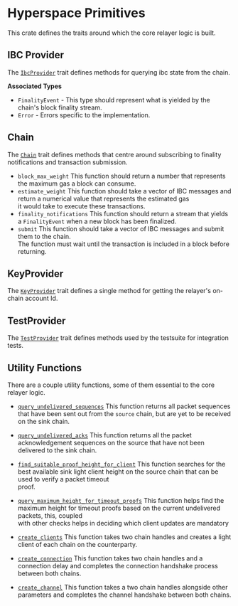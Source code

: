 # Hyperspace Primitives

This crate defines the traits around which the core relayer logic is built.

## IBC Provider

The [`IbcProvider`](/lib.rs#L83) trait defines methods for querying ibc state from the chain.  

**Associated Types**
- `FinalityEvent` - This type should represent what is yielded by the chain's block finality stream.
- `Error` - Errors specific to the implementation.

## Chain 

The [`Chain`](/lib.rs#L346) trait defines methods that centre around subscribing to finality notifications and transaction submission.

- `block_max_weight`
  This function should return a number that represents the maximum gas a block can consume.
- `estimate_weight`
  This function should take a vector of IBC messages and return a numerical value that represents the estimated gas    
  it would take to execute these transactions.
- `finality_notifications`
  This function should return a stream that yields a `FinalityEvent` when a new block has been finalized.
- `submit`
  This function should take a vector of IBC messages and submit them to the chain.  
  The function must wait until the transaction is included in a block before returning.

## KeyProvider

The [`KeyProvider`](/lib.rs#L346) trait defines a single method for getting the relayer's on-chain account Id.

## TestProvider

The [`TestProvider`](/lib.rs#L346) trait defines methods used by the testsuite for integration tests.

## Utility Functions

There are a couple utility functions, some of them essential to the core relayer logic.  

- [`query_undelivered_sequences`](/lib.rs#L374) 
  This function returns all packet sequences that have been sent out from the `source` chain, but are yet to be received  
  on the sink chain.
- [`query_undelivered_acks`](/lib.rs#L421) 
  This function returns all the packet acknowledgement sequences on the source that have not been delivered to the sink chain.
- [`find_suitable_proof_height_for_client`](/lib.rs#L478) 
  This function searches for the best available sink light client height on the source chain that can be used to verify a packet timeout  
  proof.
- [`query_maximum_height_for_timeout_proofs`](/lib.rs#L543) 
  This function helps find the maximum height for timeout proofs based on the current undelivered packets, this, coupled  
  with other checks helps in deciding which client updates are mandatory

- [`create_clients`](/utils.rs#L30)
  This function takes two chain handles and creates a light client of each chain on the counterparty.
- [`create_connection`](/utils.rs#L64)
  This function takes two chain handles and a connection delay and completes the connection handshake process between both chains.
- [`create_channel`](/utils.rs#L111)
  This function takes a two chain handles alongside other parameters and completes the channel handshake between both chains.